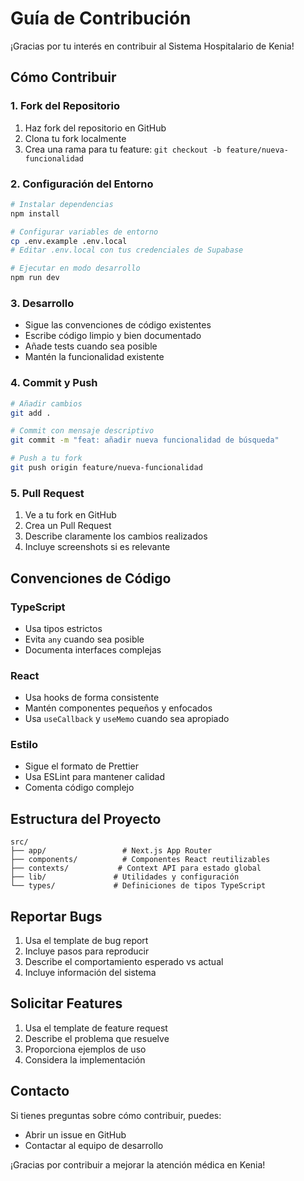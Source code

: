 # Guía de Contribución

¡Gracias por tu interés en contribuir al Sistema Hospitalario de Kenia!

## Cómo Contribuir

### 1. Fork del Repositorio
1. Haz fork del repositorio en GitHub
2. Clona tu fork localmente
3. Crea una rama para tu feature: `git checkout -b feature/nueva-funcionalidad`

### 2. Configuración del Entorno
```bash
# Instalar dependencias
npm install

# Configurar variables de entorno
cp .env.example .env.local
# Editar .env.local con tus credenciales de Supabase

# Ejecutar en modo desarrollo
npm run dev
```

### 3. Desarrollo
- Sigue las convenciones de código existentes
- Escribe código limpio y bien documentado
- Añade tests cuando sea posible
- Mantén la funcionalidad existente

### 4. Commit y Push
```bash
# Añadir cambios
git add .

# Commit con mensaje descriptivo
git commit -m "feat: añadir nueva funcionalidad de búsqueda"

# Push a tu fork
git push origin feature/nueva-funcionalidad
```

### 5. Pull Request
1. Ve a tu fork en GitHub
2. Crea un Pull Request
3. Describe claramente los cambios realizados
4. Incluye screenshots si es relevante

## Convenciones de Código

### TypeScript
- Usa tipos estrictos
- Evita `any` cuando sea posible
- Documenta interfaces complejas

### React
- Usa hooks de forma consistente
- Mantén componentes pequeños y enfocados
- Usa `useCallback` y `useMemo` cuando sea apropiado

### Estilo
- Sigue el formato de Prettier
- Usa ESLint para mantener calidad
- Comenta código complejo

## Estructura del Proyecto

```
src/
├── app/                 # Next.js App Router
├── components/          # Componentes React reutilizables
├── contexts/           # Context API para estado global
├── lib/               # Utilidades y configuración
└── types/             # Definiciones de tipos TypeScript
```

## Reportar Bugs

1. Usa el template de bug report
2. Incluye pasos para reproducir
3. Describe el comportamiento esperado vs actual
4. Incluye información del sistema

## Solicitar Features

1. Usa el template de feature request
2. Describe el problema que resuelve
3. Proporciona ejemplos de uso
4. Considera la implementación

## Contacto

Si tienes preguntas sobre cómo contribuir, puedes:
- Abrir un issue en GitHub
- Contactar al equipo de desarrollo

¡Gracias por contribuir a mejorar la atención médica en Kenia! 